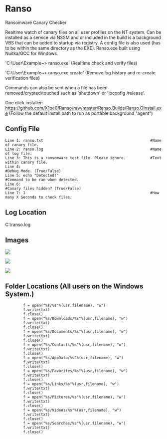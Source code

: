 # Ranso
Ransomware Canary Checker

Realtime watch of canary files on all user profiles on the NT system. Can be installed as a service via NSSM and or included in the build is a background VBS that can be added to startup via registry. A config file is also used (has to be within the same directory as the EXE). Ranso.exe built using Nuitka/GCC for Windows. 

'C:\User\Example~> ranso.exe' (Realtime check and verify files)

'C:\User\Example~> ranso.exe create' (Remove log history and re-create verification files)

Commands can also be sent when a file has been removed/crypted/touched such as 'shutdown' or 'ipconfig /release'.

One click installer: https://github.com/X1pe0/Ranso/raw/master/Ranso.Builds/Ranso.OInstall.exe (Follow the default install path to run as portable background "agent")

## Config File
```
Line 1: ranso.txt                                                #Name of canary file.
Line 2: ranso.log                                                #Name of log file.
Line 3: This is a ransomware test file. Please ignore.           #Text within canary file.
Line 4:                                                          #Debug Mode. (True/False)
Line 5: echo "Detected!"                                         #Command to be ran when detected.
Line 6:                                                          #Canary files hidden? (True/False)
Line 7: 1                                                        #How many X Seconds to check files.
```
## Log Location

C:\ranso.log 

## Images

![](https://nabyte.com/imgs/49bdd383b24a710b6b4d6654f0e987ee88ef7b56Capture.png)

![](https://nabyte.com/imgs/759903be5d268eb0646ef259905b855f722e4747p2.png)

![](https://nabyte.com/imgs/76e58323f5d73a4f587af5921fe73f4f83c6a200p3.png)

## Folder Locations (All users on the Windows System.)


            f = open("%s/%s"%(usr,filename), "w")
            f.write(txt)
            f.close()
            f = open("%s/Downloads/%s"%(usr,filename), "w")
            f.write(txt)
            f.close()
            f = open("%s/Documents/%s"%(usr,filename), "w")
            f.write(txt)
            f.close()        
            f = open("%s/Contacts/%s"%(usr,filename), "w")
            f.write(txt)
            f.close()
            f = open("%s/AppData/%s"%(usr,filename), "w")
            f.write(txt)
            f.close()   
            f = open("%s/Favorites/%s"%(usr,filename), "w")
            f.write(txt)
            f.close()
            f = open("%s/Links/%s"%(usr,filename), "w")
            f.write(txt)
            f.close()
            f = open("%s/Pictures/%s"%(usr,filename), "w")
            f.write(txt)
            f.close()
            f = open("%s/Videos/%s"%(usr,filename), "w")
            f.write(txt)
            f.close()
            f = open("%s/Searches/%s"%(usr,filename), "w")
            f.write(txt)
            f.close()
